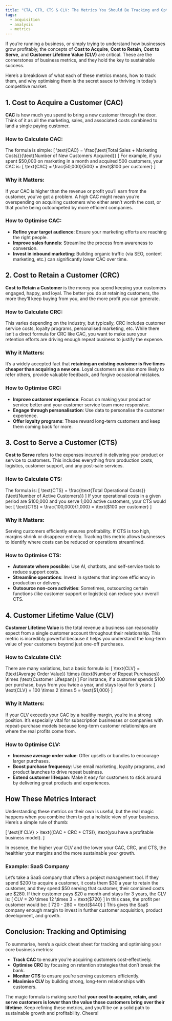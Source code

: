 ```yaml
---
title: "CTA, CTR, CTS & CLV: The Metrics You Should Be Tracking and Optimising"
tags:
  - acquisition
  - analysis
  - metrics
---
```

If you’re running a business, or simply trying to understand how businesses grow profitably, the concepts of **Cost to Acquire**, **Cost to Retain**, **Cost to Serve**, and **Customer Lifetime Value (CLV)** are critical. These are the cornerstones of business metrics, and they hold the key to sustainable success.  

Here’s a breakdown of what each of these metrics means, how to track them, and why optimising them is the secret sauce to thriving in today’s competitive market.

## 1. Cost to Acquire a Customer (CAC)

**CAC** is how much you spend to bring a new customer through the door. Think of it as all the marketing, sales, and associated costs combined to land a single paying customer.

### How to Calculate CAC:
The formula is simple:
\[
\text{CAC} = \frac{\text{Total Sales + Marketing Costs}}{\text{Number of New Customers Acquired}}
\]
For example, if you spent $50,000 on marketing in a month and acquired 500 customers, your CAC is:
\[
\text{CAC} = \frac{50,000}{500} = \text{\$100 per customer}
\]

### Why it Matters:
If your CAC is higher than the revenue or profit you’ll earn from the customer, you’ve got a problem. A high CAC might mean you’re overspending on acquiring customers who either aren’t worth the cost, or that you’re being outcompeted by more efficient companies.

### How to Optimise CAC:
- **Refine your target audience**: Ensure your marketing efforts are reaching the right people.
- **Improve sales funnels**: Streamline the process from awareness to conversion.
- **Invest in inbound marketing**: Building organic traffic (via SEO, content marketing, etc.) can significantly lower CAC over time.
  
## 2. Cost to Retain a Customer (CRC)

**Cost to Retain a Customer** is the money you spend keeping your customers engaged, happy, and loyal. The better you do at retaining customers, the more they’ll keep buying from you, and the more profit you can generate.

### How to Calculate CRC:
This varies depending on the industry, but typically, CRC includes customer service costs, loyalty programs, personalised marketing, etc. While there isn’t a direct formula for CRC like CAC, you want to make sure your retention efforts are driving enough repeat business to justify the expense.

### Why it Matters:
It’s a widely accepted fact that **retaining an existing customer is five times cheaper than acquiring a new one**. Loyal customers are also more likely to refer others, provide valuable feedback, and forgive occasional mistakes. 

### How to Optimise CRC:
- **Improve customer experience**: Focus on making your product or service better and your customer service team more responsive.
- **Engage through personalisation**: Use data to personalise the customer experience.
- **Offer loyalty programs**: These reward long-term customers and keep them coming back for more.

## 3. Cost to Serve a Customer (CTS)

**Cost to Serve** refers to the expenses incurred in delivering your product or service to customers. This includes everything from production costs, logistics, customer support, and any post-sale services.

### How to Calculate CTS:
The formula is:
\[
\text{CTS} = \frac{\text{Total Operational Costs}}{\text{Number of Active Customers}}
\]
If your operational costs in a given period are $100,000 and you serve 1,000 active customers, your CTS would be:
\[
\text{CTS} = \frac{100,000}{1,000} = \text{\$100 per customer}
\]

### Why it Matters:
Serving customers efficiently ensures profitability. If CTS is too high, margins shrink or disappear entirely. Tracking this metric allows businesses to identify where costs can be reduced or operations streamlined.

### How to Optimise CTS:
- **Automate where possible**: Use AI, chatbots, and self-service tools to reduce support costs.
- **Streamline operations**: Invest in systems that improve efficiency in production or delivery.
- **Outsource non-core activities**: Sometimes, outsourcing certain functions (like customer support or logistics) can reduce your overall CTS.

## 4. Customer Lifetime Value (CLV)

**Customer Lifetime Value** is the total revenue a business can reasonably expect from a single customer account throughout their relationship. This metric is incredibly powerful because it helps you understand the long-term value of your customers beyond just one-off purchases.

### How to Calculate CLV:
There are many variations, but a basic formula is:
\[
\text{CLV} = (\text{Average Order Value}) \times (\text{Number of Repeat Purchases}) \times (\text{Customer Lifespan})
\]
For instance, if a customer spends $100 per purchase, buys from you twice a year, and stays loyal for 5 years:
\[
\text{CLV} = 100 \times 2 \times 5 = \text{\$1,000}
\]

### Why it Matters:
If your CLV exceeds your CAC by a healthy margin, you’re in a strong position. It’s especially vital for subscription businesses or companies with repeat-purchase models because long-term customer relationships are where the real profits come from.

### How to Optimise CLV:
- **Increase average order value**: Offer upsells or bundles to encourage larger purchases.
- **Boost purchase frequency**: Use email marketing, loyalty programs, and product launches to drive repeat business.
- **Extend customer lifespan**: Make it easy for customers to stick around by delivering great products and experiences.

## How These Metrics Interact

Understanding these metrics on their own is useful, but the real magic happens when you combine them to get a holistic view of your business. Here’s a simple rule of thumb:

\[
\text{If CLV} > \text{(CAC + CRC + CTS)}, \text{you have a profitable business model}.
\]

In essence, the higher your CLV and the lower your CAC, CRC, and CTS, the healthier your margins and the more sustainable your growth.

### Example: SaaS Company
Let’s take a SaaS company that offers a project management tool. If they spend $200 to acquire a customer, it costs them $30 a year to retain the customer, and they spend $50 serving that customer, their combined costs are $280. If their customer pays $20 a month and stays for 3 years, the CLV is:
\[
CLV = 20 \times 12 \times 3 = \text{\$720}
\]
In this case, the profit per customer would be:
\[
720 - 280 = \text{\$440}
\]
This gives the SaaS company enough margin to invest in further customer acquisition, product development, and growth.

## Conclusion: Tracking and Optimising

To summarise, here’s a quick cheat sheet for tracking and optimising your core business metrics:

- **Track CAC** to ensure you’re acquiring customers cost-effectively.
- **Optimise CRC** by focusing on retention strategies that don’t break the bank.
- **Monitor CTS** to ensure you’re serving customers efficiently.
- **Maximise CLV** by building strong, long-term relationships with customers.

The magic formula is making sure that **your cost to acquire, retain, and serve customers is lower than the value those customers bring over their lifetime**. Keep refining these metrics, and you’ll be on a solid path to sustainable growth and profitability. Cheers!